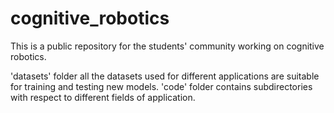 # cognitive_robotics
This is a public repository for the students' community working on cognitive robotics.

'datasets' folder all the datasets used for different applications are suitable for training and testing new models.
'code' folder contains subdirectories with respect to different fields of application.
